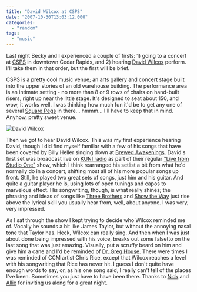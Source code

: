 ```yaml
---
title: "David Wilcox at CSPS"
date: "2007-10-30T13:03:12.000"
categories: 
  - "random"
tags: 
  - "music"
---
```


Last night Becky and I experienced a couple of firsts: 1) going to a concert at [CSPS](http://www.legionarts.org) in downtown Cedar Rapids, and 2) hearing [David Wilcox](http://www.davidwilcox.com) perform. I'll take them in that order, but the first will be brief.

CSPS is a pretty cool music venue; an arts gallery and concert stage built into the upper stories of an old warehouse building. The performance area is an intimate setting - no more than 8 or 9 rows of chairs on hand-built risers, right up near the little stage. It's designed to seat about 150, and wow, it works well. I was thinking how much fun it'd be to get any one of several [Square Pegs](http://www.squarepegalliance.com) in there... hmmm... I'll have to keep that in mind. Anyhow, pretty sweet venue.

![David Wilcox](http://www.chrishubbs.com/wordpress/wp-content/uploads/2007/10/wilcox.PNG)

Then we got to hear David Wilcox. This was my first experience hearing David, though I did find myself familiar with a few of his songs that have been covered by Billy Heller singing down at [Brewed Awakenings](http://www.brewedawakeningscr.com). David's first set was broadcast live on [KUNI radio](http://kuniradio.org/) as part of their regular ["Live from Studio One"](http://www.kuniradio.org/kustud.html) show, which I think rearranged his setlist a bit from what he'd normally do in a concert, shifting most all of his more popular songs up front. Still, he played two great sets of songs, just him and his guitar. And quite a guitar player he is, using lots of open tunings and capos to marvelous effect. His songwriting, though, is what really shines; the phrasing and ideas of songs like [Three Brothers](http://davidwilcox.com/index.php?page=news&display=915) and [Show the Way](http://davidwilcox.com/index.php?page=songs&display=253) just rise above the lyrical skill you usually hear from, well, about anyone. I was very, very impressed.

As I sat through the show I kept trying to decide who Wilcox reminded me of. Vocally he sounds a bit like James Taylor, but without the annoying nasal tone that Taylor has. Heck, Wilcox can really sing. And then when I was just about done being impressed with his voice, breaks out some falsetto on the last song that was just amazing. Visually, put a scruffy beard on him and give him a cane and I'd be reminded of [Dr. Greg House](http://www.fox.com/house/). There were times I was reminded of CCM artist Chris Rice, except that Wilcox reaches a level with his songwriting that Rice has never hit. I guess I don't quite have enough words to say, or, as his one song said, I really can't tell of the places I've been. Sometimes you just have to have been there. Thanks to [Nick](http://lapointemusic.com) and [Allie](http://lapointemusic.blogspot.com) for inviting us along for a great night.
